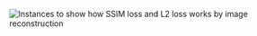 ![Instances to show how SSIM loss and L2 loss works by image reconstruction ​](https://github.com/TumVink/DGP/blob/main/output.gif)
